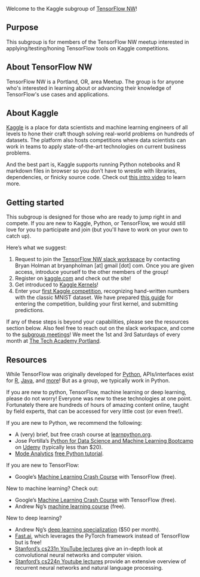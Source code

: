 Welcome to the Kaggle subgroup of [TensorFlow NW](https://www.meetup.com/TensorFlow-Northwest/)!

## Purpose
This subgroup is for members of the TensorFlow NW meetup interested in applying/testing/honing TensorFlow tools on Kaggle competitions.

## About TensorFlow NW
TensorFlow NW is a Portland, OR, area Meetup. The group is for anyone who's interested in learning about or advancing their knowledge of TensorFlow's use cases and applications.

## About Kaggle

[Kaggle](https://www.kaggle.com/) is a place for data scientists and machine learning engineers of all levels to hone their craft though solving real-world problems on hundreds of datasets. The platform also hosts competitions where data scientists can work in teams to apply state-of-the-art technologies on current business problems.

And the best part is, Kaggle supports running Python notebooks and R markdown files in browser so you don’t have to wrestle with libraries, dependencies, or finicky source code. Check out [this intro video](https://www.youtube.com/watch?v=AoRSIdLpFqU) to learn more.

## Getting started

This subgroup is designed for those who are ready to jump right in and compete. If you are new to Kaggle, Python, or TensorFlow, we would still love for you to participate and join (but you'll have to work on your own to catch up).

Here’s what we suggest:

1. Request to join the [TensorFlow NW slack workspace](https://tf-nw.slack.com/) by contacting Bryan Holman at bryanpholman [at] gmail [dot] com. Once you are given access, introduce yourself to the other members of the group!
2. Register on [kaggle.com](https://www.kaggle.com/) and check out the site!
3. Get introduced to [Kaggle Kernels](https://www.youtube.com/watch?v=FloMHMOU5Bs)!
4. Enter your [first Kaggle competition](https://www.kaggle.com/c/digit-recognizer), recognizing hand-written numbers with the classic MNIST dataset. We have prepared [this guide](https://github.com/tensorflow-northwest/kaggle/blob/master/getting_started.md) for entering the competition, building your first kernel, and submitting predictions.

If any of these steps is beyond your capabilities, please see the resources section below. Also feel free to reach out on the slack workspace, and come to the [subgroup meetings](https://www.meetup.com/TensorFlow-Northwest/)! We meet the 1st and 3rd Saturdays of every month at [The Tech Academy Portland](https://www.learncodinganywhere.com/).

## Resources

While TensorFlow was originally developed for [Python](https://www.python.org/), APIs/interfaces exist for [R](https://tensorflow.rstudio.com/), [Java](https://www.tensorflow.org/install/install_java), and [more](https://www.tensorflow.org/install/)! But as a group, we typically work in Python.

If you are new to python, TensorFlow, machine learning or deep learning, please do not worry! Everyone was new to these technologies at one point. Fortunately there are hundreds of hours of amazing content online, taught by field experts, that can be accessed for very little cost (or even free!).

If you are new to Python, we recommend the following:
* A (very) brief, but free crash course at [learnpython.org](https://www.learnpython.org/).
* Jose Portilla’s [Python for Data Science and Machine Learning Bootcamp](https://www.udemy.com/python-for-data-science-and-machine-learning-bootcamp/) on [Udemy](https://www.udemy.com/) (typically less than $20).
* [Mode Analytics](https://modeanalytics.com/) [free Python tutorial](https://community.modeanalytics.com/python/).
<!--- Might also suggest codefights or hackerearth for practicing python skills as well? --->

If you are new to TensorFlow:
* Google’s [Machine Learning Crash Course](https://developers.google.com/machine-learning/crash-course/) with TensorFlow (free).

New to machine learning? Check out:
* Google’s [Machine Learning Crash Course](https://developers.google.com/machine-learning/crash-course/) with TensorFlow (free).
* Andrew Ng’s [machine learning course](https://www.coursera.org/learn/machine-learning) (free).

New to deep learning?
* Andrew Ng’s [deep learning specialization](https://www.coursera.org/specializations/deep-learning) ($50 per month).
* [Fast.ai](http://course.fast.ai/), which leverages the PyTorch framework instead of TensorFlow but is free!
* [Stanford’s cs231n YouTube lectures](https://www.youtube.com/playlist?list=PL3FW7Lu3i5JvHM8ljYj-zLfQRF3EO8sYv) give an in-depth look at convolutional neural networks and computer vision.
* [Stanford’s cs224n Youtube lectures](https://www.youtube.com/playlist?list=PL3FW7Lu3i5Jsnh1rnUwq_TcylNr7EkRe6) provide an extensive overview of recurrent neural networks and natural language processing.
